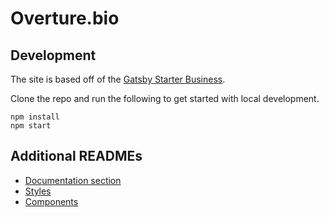 # Overture.bio

## Development

The site is based off of the [Gatsby Starter Business](https://gatsby-starter-business.netlify.com).

Clone the repo and run the following to get started with local development.

```
npm install
npm start
```

## Additional READMEs

- [Documentation section](markdown/documentation/README.md)
- [Styles](src/styles/README.md)
- [Components](src/components/README.md)
